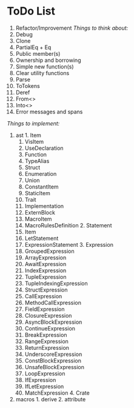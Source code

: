 # ToDo List
 1. Refactor/Improvement
  *Things to think about:*
   1. Debug
   2. Clone
   3. PartialEq + Eq
   4. Public member(s)
   5. Ownership and borrowing
   6. Simple new function(s)
   7. Clear utility functions
   8. Parse
   9. ToTokens
   10. Deref
   11. From<>
   12. Into<>
   13. Error messages and spans

  *Things to implement:*
   1. ast
     1. Item
       1. VisItem
         1. UseDeclaration
         2. Function
         3. TypeAlias
         4. Struct
         5. Enumeration
         6. Union
         7. ConstantItem
         8. StaticItem
         9. Trait
         10. Implementation
         11. ExternBlock
       2. MacroItem
         1. MacroRulesDefinition
     2. Statement
       1. Item
       2. LetStatement
       3. ExpressionStatement
     3. Expression
       1. GroupedExpression
       2. ArrayExpression
       3. AwaitExpression
       4. IndexExpression
       5. TupleExpression
       6. TupleIndexingExpression
       7. StructExpression
       8. CallExpression
       9. MethodCallExpression
       10. FieldExpression
       11. ClosureExpression
       12. AsyncBlockExpression
       13. ContinueExpression
       14. BreakExpression
       15. RangeExpression
       16. ReturnExpression
       17. UnderscoreExpression
       18. ConstBlockExpression
       19. UnsafeBlockExpression
       20. LoopExpression
       21. IfExpression
       22. IfLetExpression
       23. MatchExpression
     4. Crate
   2. macros
     1. derive
     2. attribute